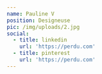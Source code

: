 ```yaml
---
name: Pauline V
position: Designeuse
pic: /img/uploads/2.jpg
social:
  - title: linkedin
    url: 'https://perdu.com'
  - title: pinterest
    url: 'https://perdu.com'
---
```


